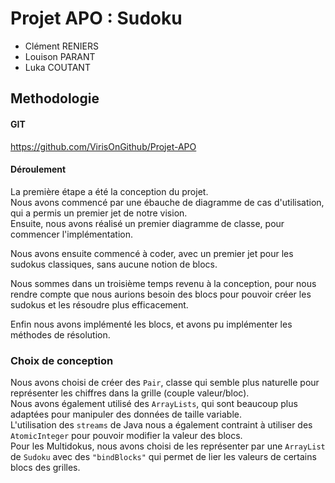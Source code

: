 # Projet APO : Sudoku

- Clément RENIERS
- Louison PARANT
- Luka COUTANT


## Methodologie

#### GIT

https://github.com/VirisOnGithub/Projet-APO

#### Déroulement

La première étape a été la conception du projet.  
Nous avons commencé par une ébauche de diagramme de cas d'utilisation, 
qui a permis un premier jet de notre vision.  
Ensuite, nous avons réalisé un premier diagramme de classe, pour commencer l'implémentation.

Nous avons ensuite commencé à coder, avec un premier jet pour les sudokus classiques, sans aucune notion de blocs.

Nous sommes dans un troisième temps revenu à la conception, pour nous rendre compte que nous aurions besoin des blocs pour pouvoir créer les sudokus et les résoudre plus efficacement.

Enfin nous avons implémenté les blocs, et avons pu implémenter les méthodes de résolution.

### Choix de conception

Nous avons choisi de créer des `Pair`, classe qui semble plus naturelle pour représenter les chiffres dans la grille (couple valeur/bloc).  
Nous avons également utilisé des `ArrayLists`, qui sont beaucoup plus adaptées pour manipuler des données de taille variable.  
L'utilisation des `streams` de Java nous a également contraint à utiliser des `AtomicInteger` pour pouvoir modifier la valeur des blocs.  
Pour les Multidokus, nous avons choisi de les représenter par une `ArrayList` de `Sudoku` avec des `"bindBlocks"` qui permet de lier les valeurs de certains blocs des grilles.
